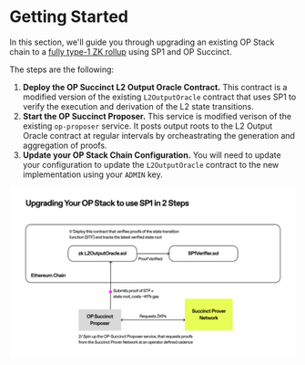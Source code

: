 # Getting Started

In this section, we'll guide you through upgrading an existing OP Stack chain to a [fully type-1 ZK rollup](https://vitalik.eth.limo/general/2022/08/04/zkevm.html) using SP1 and OP Succinct. 

The steps are the following:
1) **Deploy the OP Succinct L2 Output Oracle Contract.** This contract is a modified version of the existing `L2OutputOracle` contract that uses SP1 to verify the execution and derivation of the L2 state transitions.
2) **Start the OP Succinct Proposer.** This service is modified verison of the existing `op-proposer` service. It posts output roots to the L2 Output Oracle contract at regular intervals by orcheastrating the generation and aggregation of proofs.
3) **Update your OP Stack Chain Configuration.** You will need to update your configuration to update the `L2OutputOracle` contract to the new implementation using your `ADMIN` key.

![Getting Started](../assets/upgrading-op-stack.jpg)